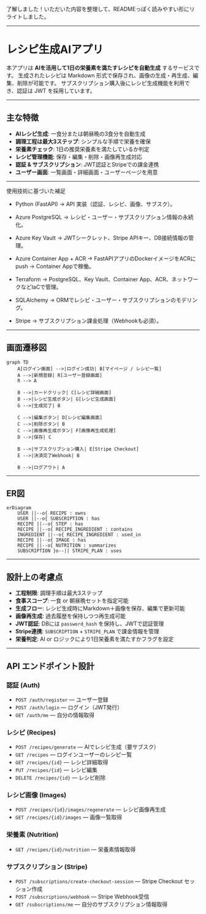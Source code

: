 了解しました！いただいた内容を整理して、READMEっぽく読みやすい形にリライトしました。

---

# レシピ生成AIアプリ

本アプリは **AIを活用して1日の栄養素を満たすレシピを自動生成** するサービスです。
生成されたレシピは Markdown 形式で保存され、画像の生成・再生成、編集、削除が可能です。
サブスクリプション購入後にレシピ生成機能を利用でき、認証は JWT を採用しています。

---

## 主な特徴

* **AIレシピ生成**: 一食分または朝昼晩の3食分を自動生成
* **調理工程は最大3ステップ**: シンプルな手順で栄養を確保
* **栄養素チェック**: 1日の推奨栄養素を満たしているか判定
* **レシピ管理機能**: 保存・編集・削除・画像再生成対応
* **認証 & サブスクリプション**: JWT認証とStripeでの課金連携
* **ユーザー画面**: 一覧画面・詳細画面・ユーザーページを用意

---

使用技術に基づいた補足

* Python (FastAPI)
→ API 実装（認証、レシピ、画像、サブスク）。

* Azure PostgreSQL
→ レシピ・ユーザー・サブスクリプション情報の永続化。

* Azure Key Vault
→ JWTシークレット、Stripe APIキー、DB接続情報の管理。

* Azure Container App + ACR
→ FastAPIアプリのDockerイメージをACRにpush → Container Appで稼働。

* Terraform
→ PostgreSQL、Key Vault、Container App、ACR、ネットワークなどIaCで管理。

* SQLAlchemy
→ ORMでレシピ・ユーザー・サブスクリプションのモデリング。

* Stripe
→ サブスクリプション課金処理（Webhookも必須）。

---

## 画面遷移図

```mermaid
graph TD
    A[ログイン画面] -->|ログイン成功| B[マイページ / レシピ一覧]
    A -->|新規登録| R[ユーザー登録画面]
    R --> A

    B -->|カードクリック| C[レシピ詳細画面]
    B -->|レシピ生成ボタン| G[レシピ生成画面]
    G -->|生成完了| B

    C -->|編集ボタン| D[レシピ編集画面]
    C -->|削除ボタン| B
    C -->|画像再生成ボタン| F[画像再生成処理]
    D -->|保存| C

    B -->|サブスクリプション購入| E[Stripe Checkout]
    E -->|決済完了Webhook| B

    B -->|ログアウト| A
```

---

## ER図

```mermaid
erDiagram
    USER ||--o{ RECIPE : owns
    USER ||--o{ SUBSCRIPTION : has
    RECIPE ||--o{ STEP : has
    RECIPE ||--o{ RECIPE_INGREDIENT : contains
    INGREDIENT ||--o{ RECIPE_INGREDIENT : used_in
    RECIPE ||--o{ IMAGE : has
    RECIPE ||--o{ NUTRITION : summarizes
    SUBSCRIPTION }o--|| STRIPE_PLAN : uses
```

---

## 設計上の考慮点

* **工程制限**: 調理手順は最大3ステップ
* **食事スコープ**: 一食 or 朝昼晩セットを指定可能
* **生成フロー**: レシピ生成時にMarkdown＋画像を保存、編集で更新可能
* **画像再生成**: 過去履歴を保持しつつ再生成可能
* **JWT認証**: DBには `password_hash` を保持し、JWTで認証管理
* **Stripe連携**: `SUBSCRIPTION` + `STRIPE_PLAN` で課金情報を管理
* **栄養判定**: AI or ロジックにより1日栄養素を満たすかフラグを設定

---

## API エンドポイント設計

### 認証 (Auth)

* `POST /auth/register` — ユーザー登録
* `POST /auth/login` — ログイン（JWT発行）
* `GET /auth/me` — 自分の情報取得

### レシピ (Recipes)

* `POST /recipes/generate` — AIでレシピ生成（要サブスク）
* `GET /recipes` — ログインユーザーのレシピ一覧
* `GET /recipes/{id}` — レシピ詳細取得
* `PUT /recipes/{id}` — レシピ編集
* `DELETE /recipes/{id}` — レシピ削除

### レシピ画像 (Images)

* `POST /recipes/{id}/images/regenerate` — レシピ画像再生成
* `GET /recipes/{id}/images` — 画像一覧取得

### 栄養素 (Nutrition)

* `GET /recipes/{id}/nutrition` — 栄養素情報取得

### サブスクリプション (Stripe)

* `POST /subscriptions/create-checkout-session` — Stripe Checkout セッション作成
* `POST /subscriptions/webhook` — Stripe Webhook受信
* `GET /subscriptions/me` — 自分のサブスクリプション情報取得
